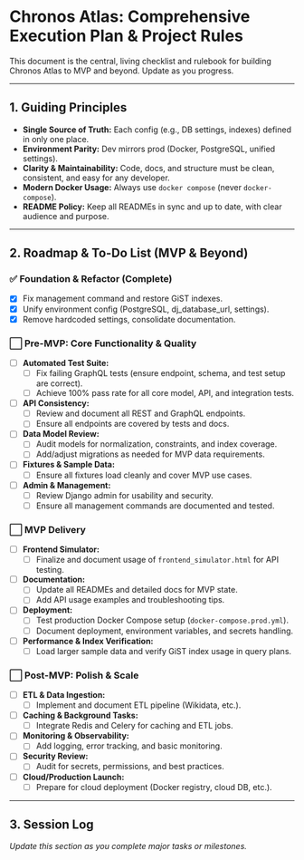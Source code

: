 # Chronos Atlas: Comprehensive Execution Plan & Project Rules

This document is the central, living checklist and rulebook for building Chronos Atlas to MVP and beyond. Update as you progress.

---

## 1. Guiding Principles

- **Single Source of Truth:** Each config (e.g., DB settings, indexes) defined in only one place.
- **Environment Parity:** Dev mirrors prod (Docker, PostgreSQL, unified settings).
- **Clarity & Maintainability:** Code, docs, and structure must be clean, consistent, and easy for any developer.
- **Modern Docker Usage:** Always use `docker compose` (never `docker-compose`).
- **README Policy:** Keep all READMEs in sync and up to date, with clear audience and purpose.

---

## 2. Roadmap & To-Do List (MVP & Beyond)

### ✅ Foundation & Refactor (Complete)
- [x] Fix management command and restore GiST indexes.
- [x] Unify environment config (PostgreSQL, dj_database_url, settings).
- [x] Remove hardcoded settings, consolidate documentation.

### ⬜️ Pre-MVP: Core Functionality & Quality
- [ ] **Automated Test Suite:**
    - [ ] Fix failing GraphQL tests (ensure endpoint, schema, and test setup are correct).
    - [ ] Achieve 100% pass rate for all core model, API, and integration tests.
- [ ] **API Consistency:**
    - [ ] Review and document all REST and GraphQL endpoints.
    - [ ] Ensure all endpoints are covered by tests and docs.
- [ ] **Data Model Review:**
    - [ ] Audit models for normalization, constraints, and index coverage.
    - [ ] Add/adjust migrations as needed for MVP data requirements.
- [ ] **Fixtures & Sample Data:**
    - [ ] Ensure all fixtures load cleanly and cover MVP use cases.
- [ ] **Admin & Management:**
    - [ ] Review Django admin for usability and security.
    - [ ] Ensure all management commands are documented and tested.

### ⬜️ MVP Delivery
- [ ] **Frontend Simulator:**
    - [ ] Finalize and document usage of `frontend_simulator.html` for API testing.
- [ ] **Documentation:**
    - [ ] Update all READMEs and detailed docs for MVP state.
    - [ ] Add API usage examples and troubleshooting tips.
- [ ] **Deployment:**
    - [ ] Test production Docker Compose setup (`docker-compose.prod.yml`).
    - [ ] Document deployment, environment variables, and secrets handling.
- [ ] **Performance & Index Verification:**
    - [ ] Load larger sample data and verify GiST index usage in query plans.

### ⬜️ Post-MVP: Polish & Scale
- [ ] **ETL & Data Ingestion:**
    - [ ] Implement and document ETL pipeline (Wikidata, etc.).
- [ ] **Caching & Background Tasks:**
    - [ ] Integrate Redis and Celery for caching and ETL jobs.
- [ ] **Monitoring & Observability:**
    - [ ] Add logging, error tracking, and basic monitoring.
- [ ] **Security Review:**
    - [ ] Audit for secrets, permissions, and best practices.
- [ ] **Cloud/Production Launch:**
    - [ ] Prepare for cloud deployment (Docker registry, cloud DB, etc.).

---

## 3. Session Log

*Update this section as you complete major tasks or milestones.*
